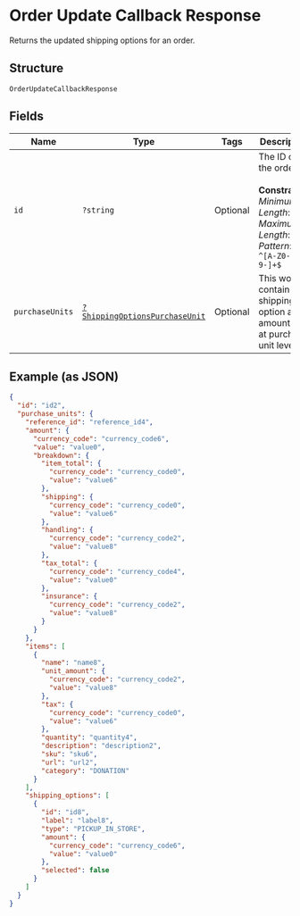 
# Order Update Callback Response

Returns the updated shipping options for an order.

## Structure

`OrderUpdateCallbackResponse`

## Fields

| Name | Type | Tags | Description | Getter | Setter |
|  --- | --- | --- | --- | --- | --- |
| `id` | `?string` | Optional | The ID of the order.<br><br>**Constraints**: *Minimum Length*: `1`, *Maximum Length*: `36`, *Pattern*: `^[A-Z0-9-]+$` | getId(): ?string | setId(?string id): void |
| `purchaseUnits` | [`?ShippingOptionsPurchaseUnit`](../../doc/models/shipping-options-purchase-unit.md) | Optional | This would contain shipping option and amount data at purchase unit level. | getPurchaseUnits(): ?ShippingOptionsPurchaseUnit | setPurchaseUnits(?ShippingOptionsPurchaseUnit purchaseUnits): void |

## Example (as JSON)

```json
{
  "id": "id2",
  "purchase_units": {
    "reference_id": "reference_id4",
    "amount": {
      "currency_code": "currency_code6",
      "value": "value0",
      "breakdown": {
        "item_total": {
          "currency_code": "currency_code0",
          "value": "value6"
        },
        "shipping": {
          "currency_code": "currency_code0",
          "value": "value6"
        },
        "handling": {
          "currency_code": "currency_code2",
          "value": "value8"
        },
        "tax_total": {
          "currency_code": "currency_code4",
          "value": "value0"
        },
        "insurance": {
          "currency_code": "currency_code2",
          "value": "value8"
        }
      }
    },
    "items": [
      {
        "name": "name8",
        "unit_amount": {
          "currency_code": "currency_code2",
          "value": "value8"
        },
        "tax": {
          "currency_code": "currency_code0",
          "value": "value6"
        },
        "quantity": "quantity4",
        "description": "description2",
        "sku": "sku6",
        "url": "url2",
        "category": "DONATION"
      }
    ],
    "shipping_options": [
      {
        "id": "id8",
        "label": "label8",
        "type": "PICKUP_IN_STORE",
        "amount": {
          "currency_code": "currency_code6",
          "value": "value0"
        },
        "selected": false
      }
    ]
  }
}
```


